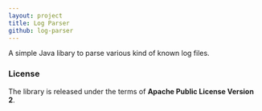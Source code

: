 ```yaml
---
layout: project
title: Log Parser
github: log-parser
---
```


A simple Java libary to parse various kind of known log files.

### License

The library is released under the terms of **Apache Public License Version 2**.
